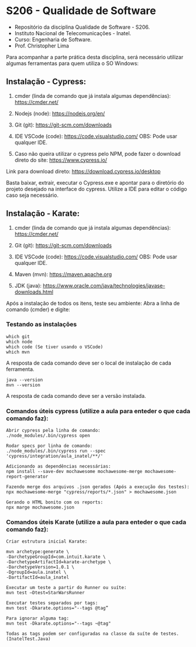 # S206 - Qualidade de Software
- Repositório da disciplina Qualidade de Software - S206. 
- Instituto Nacional de Telecomunicações - Inatel. 
- Curso: Engenharia de Software.
- Prof. Christopher Lima

Para acompanhar a parte prática desta disciplina, será necessário utilizar algumas ferramentas para quem utiliza o SO Windows:

## Instalação - Cypress:

1. cmder (linda de comando que já instala algumas dependências):
https://cmder.net/

2. Nodejs (node):
https://nodejs.org/en/

3. Git (git):
https://git-scm.com/downloads

4. IDE VSCode (code):
https://code.visualstudio.com/
OBS: Pode usar qualquer IDE.

5. Caso não queira utilizar o cypress pelo NPM, pode fazer o download direto do site: https://www.cypress.io/

Link para download direto: https://download.cypress.io/desktop

Basta baixar, extrair, executar o Cypress.exe e apontar para o diretório do projeto desejado na interface do cypress.
Utilize a IDE para editar o código caso seja necessário.

## Instalação - Karate:

1. cmder (linda de comando que já instala algumas dependências):
https://cmder.net/

2. Git (git):
https://git-scm.com/downloads

3. IDE VSCode (code):
https://code.visualstudio.com/
OBS: Pode usar qualquer IDE.

4. Maven (mvn):
https://maven.apache.org

5. JDK (java):
https://www.oracle.com/java/technologies/javase-downloads.html


Após a instalação de todos os itens, teste seu ambiente:
Abra a linha de comando (cmder) e digite:

### Testando as instalações

```
which git
which node
which code (Se tiver usando o VSCode)
which mvn
```
A resposta de cada comando deve ser o local de instalação de cada ferramenta.

```
java --version
mvn --version
```
A resposta de cada comando deve ser a versão instalada.


### Comandos úteis cypress (utilize a aula para enteder o que cada comando faz):

```
Abrir cypress pela linha de comando:
./node_modules/.bin/cypress open

Rodar specs por linha de comando:
./node_modules/.bin/cypress run --spec 'cypress/integration/aula_inatel/**/'

Adicionando as dependências necessárias:
npm install --save-dev mochawesome mochawesome-merge mochawesome-report-generator 
	
Fazendo merge dos arquivos .json gerados (Após a execução dos testes):
npx mochawesome-merge "cypress/reports/*.json" > mochawesome.json 

Gerando o HTML bonito com os reports:
npx marge mochawesome.json 

```


### Comandos úteis Karate (utilize a aula para enteder o que cada comando faz):

```
Criar estrutura inicial Karate:

mvn archetype:generate \
-DarchetypeGroupId=com.intuit.karate \
-DarchetypeArtifactId=karate-archetype \
-DarchetypeVersion=1.0.1 \
-DgroupId=aula.inatel \
-DartifactId=aula_inatel

Executar um teste a partir do Runner ou suíte:
mvn test –Dtest=StarWarsRunner

Executar testes separados por tags:
mvn test -Dkarate.options="--tags @tag”

Para ignorar alguma tag:
mvn test -Dkarate.options="--tags ~@tag" 

Todas as tags podem ser configuradas na classe da suíte de testes. (InatelTest.Java)

```
